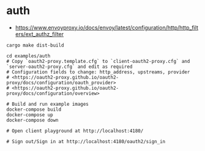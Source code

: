 # auth

- <https://www.envoyproxy.io/docs/envoy/latest/configuration/http/http_filters/ext_authz_filter>

```shell
cargo make dist-build

cd examples/auth
# Copy `oauth2-proxy.template.cfg` to `client-oauth2-proxy.cfg` and `server-oauth2-proxy.cfg` and edit as required
# Configuration fields to change: http_address, upstreams, provider
# <https://oauth2-proxy.github.io/oauth2-proxy/docs/configuration/oauth_provider>
# <https://oauth2-proxy.github.io/oauth2-proxy/docs/configuration/overview>

# Build and run example images
docker-compose build
docker-compose up
docker-compose down

# Open client playground at http://localhost:4180/

# Sign out/Sign in at http://localhost:4180/oauth2/sign_in
```
